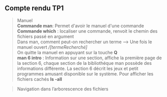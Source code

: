 
Compte rendu TP1
------------------

>Manuel  
 **Commande man**: Permet d'avoir le manuel d'une commande  
 **Commande which** : localiser une commande, renvoit le chemin des fichiers passé en argument  
  Dans man, comment peut-on rechercher un terme --> Une fois le manuel ouvert */[termeRecherché]*  
  On quitte la manuel en appuyant sur la touche **Q**  
  **man 6 intro** : Information sur une section, affiche la première page de la section 6, chaque section de la bibliothéque man possède des informations différente. La section 6 décrit les jeux et petit programmes amusant disponible sur le système. 
 Pour afficher les fichiers cachés **ls -all**

>Navigation dans l’arborescence des fichiers  



